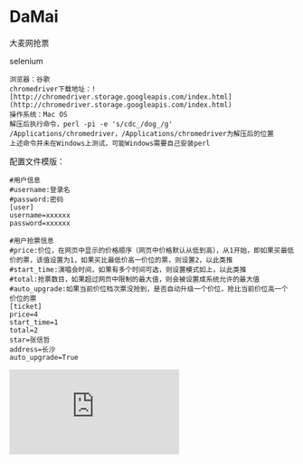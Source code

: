 # DaMai

大麦网抢票

selenium

	浏览器：谷歌
	chromedriver下载地址：![http://chromedriver.storage.googleapis.com/index.html](http://chromedriver.storage.googleapis.com/index.html)  
	操作系统：Mac OS
	解压后执行命令，perl -pi -e 's/cdc_/dog_/g' /Applications/chromedriver，/Applications/chromedriver为解压后的位置
	上述命令并未在Windows上测试，可能Windows需要自己安装perl

配置文件模版：

	#用户信息
	#username:登录名
	#password:密码
	[user]
	username=xxxxxx
	password=xxxxxx

	#用户抢票信息
	#price:价位，在网页中显示的价格顺序（网页中价格默认从低到高），从1开始，即如果买最低价的票，该值设置为1，如果买比最低价高一价位的票，则设置2，以此类推
	#start_time:演唱会时间，如果有多个时间可选，则设置模式如上，以此类推
	#total:抢票数目，如果超过网页中限制的最大值，则会被设置成系统允许的最大值
	#auto_upgrade:如果当前价位档次票没抢到，是否自动升级一个价位，抢比当前价位高一个价位的票
	[ticket]
	price=4
	start_time=1
	total=2
	star=张信哲
	address=长沙
    auto_upgrade=True
    
![相关讲解博客](https://whisperloli.github.io/2019/12/23/damai_ticket.html)
